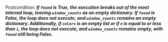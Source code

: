 Postcondition: ***If `found` is True, the execution breaks out of the most internal loop, leaving `window_counts` as an empty dictionary. If `found` is False, the loop does not execute, and `window_counts` remains an empty dictionary. Additionally, if `colors` is an empty list or if `n` is equal to or less than `i`, the loop does not execute, and `window_counts` remains empty, with `found` still being False.***